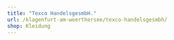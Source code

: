 ```yaml
---
title: "Texco HandelsgesmbH."
url: /klagenfurt-am-woerthersee/texco-handelsgesmbh/
shop: Kleidung
---
```

